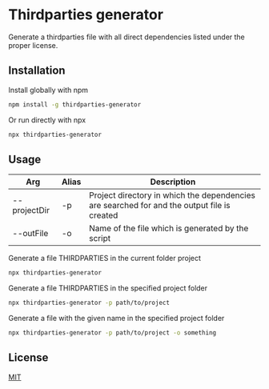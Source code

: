 # Thirdparties generator

Generate a thirdparties file with all direct dependencies listed under the proper license.

## Installation

Install globally with npm

```bash
npm install -g thirdparties-generator
```
Or run directly with npx
```bash
npx thirdparties-generator
```
## Usage

| Arg          | Alias | Description                                                                                 |
|--------------|-------|---------------------------------------------------------------------------------------------|
| --projectDir | -p    | Project directory in which the dependencies are searched for and the output file is created |
| --outFile    | -o    | Name of the file which is generated by the script                                           |


Generate a file THIRDPARTIES in the current folder project
```bash
npx thirdparties-generator
```

Generate a file THIRDPARTIES in the specified project folder
```bash
npx thirdparties-generator -p path/to/project
```

Generate a file with the given name in the specified project folder
```bash
npx thirdparties-generator -p path/to/project -o something
```
## License

[MIT](LICENSE)
